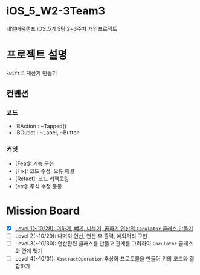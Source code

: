 # iOS_5_W2-3Team3
내일배움캠프 iOS_5기 5팀 2~3주차 개인프로젝트

# 프로젝트 설명
`Swift`로 계산기 만들기

## 컨벤션

### 코드
 - IBAction : ~Tapped()
 - IBOutlet : ~Label, ~Button

### 커밋

- [Feat]: 기능 구현
- [Fix]: 코드 수정, 오류 해결
- [Refact]: 코드 리팩토링
- [etc]: 주석 수정 등등

# Mission Board
- [x] [Level 1(~10/28): 더하기, 뺴기, 나누기, 곱하기 연산의 `Caculator` 클래스 만들기](https://github.com/hamsik22/iOS_5_W2-3Team3/pull/1)
- [ ] Level 2(~10/29): 나머지 연산, 연산 후 출력, 예외처리 구현
- [ ] Level 3(~10/30): 연산관련 클래스를 만들고 관계를 고려하여 `Caculator` 클래스와 관계 맺기
- [ ] Level 4(~10/31): `AbstractOperation` 추상화 프로토콜을 만들어 위의 코드와 결합하기
